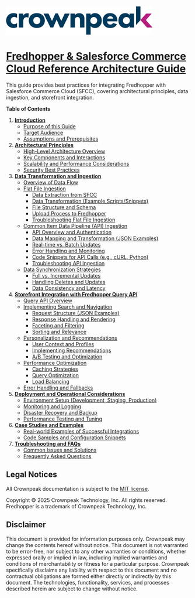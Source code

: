<a href="http://www.crownpeak.com" target="_blank">![Crownpeak Logo](../../images/logo/crownpeak-logo.png "Crownpeak Logo")</a>

# [Fredhopper & Salesforce Commerce Cloud Reference Architecture Guide](./README.md)

This guide provides best practices for integrating Fredhopper with Salesforce Commerce Cloud (SFCC), covering architectural principles, data ingestion, and storefront integration.

**Table of Contents**

1.  **[Introduction](./introduction/README.md)**
    * [Purpose of this Guide](./introduction/README.md#purpose-of-this-guide)
    * [Target Audience](./introduction/README.md#target-audience)
    * [Assumptions and Prerequisites](./introduction/README.md#assumptions-and-prerequisites)
2.  **[Architectural Principles](./architectural-principles/README.md)**
    * [High-Level Architecture Overview](./architectural-principles/README.md#high-level-architecture-overview-diagram)
    * [Key Components and Interactions](./architectural-principles/README.md#key-components-and-interactions)
    * [Scalability and Performance Considerations](./architectural-principles/README.md#scalability-and-performance-considerations)
    * [Security Best Practices](./architectural-principles/README.md#security-best-practices)
3.  **[Data Transformation and Ingestion](./data-transformation-and-ingestion/README.md)**
    * [Overview of Data Flow](./data-transformation-and-ingestion/README.md#overview-of-data-flow)
    * [Flat File Ingestion](./data-transformation-and-ingestion/README.md#flat-file-ingestion)
        * [Data Extraction from SFCC](./data-transformation-and-ingestion/README.md#data-extraction-from-sfcc)
        * [Data Transformation (Example Scripts/Snippets)](./data-transformation-and-ingestion/README.md#data-transformation-example-scriptssnippets)
        * [File Structure and Schema](./data-transformation-and-ingestion/README.md#file-structure-and-schema)
        * [Upload Process to Fredhopper](./data-transformation-and-ingestion/README.md#upload-process-to-fredhopper)
        * [Troubleshooting Flat File Ingestion](./data-transformation-and-ingestion/README.md#troubleshooting-flat-file-ingestion)
    * [Common Item Data Pipeline (API) Ingestion](./data-transformation-and-ingestion/README.md#common-item-data-pipeline-api-ingestion)
        * [API Overview and Authentication](./data-transformation-and-ingestion/README.md#api-overview-and-authentication)
        * [Data Mapping and Transformation (JSON Examples)](./data-transformation-and-ingestion/README.md#data-mapping-and-transformation-json-examples)
        * [Real-time vs. Batch Updates](./data-transformation-and-ingestion/README.md#real-time-vs-batch-updates)
        * [Error Handling and Monitoring](./data-transformation-and-ingestion/README.md#error-handling-and-monitoring)
        * [Code Snippets for API Calls (e.g., cURL, Python)](./data-transformation-and-ingestion/README.md#code-snippets-for-api-calls-eg-curl-python)
        * [Troubleshooting API Ingestion](./data-transformation-and-ingestion/README.md#troubleshooting-api-ingestion)
    * [Data Synchronization Strategies](./data-transformation-and-ingestion/README.md#data-synchronization-strategies)
        * [Full vs. Incremental Updates](./data-transformation-and-ingestion/README.md#full-vs-incremental-updates)
        * [Handling Deletes and Updates](./data-transformation-and-ingestion/README.md#handling-deletes-and-updates)
        * [Data Consistency and Latency](./data-transformation-and-ingestion/README.md#data-consistency-and-latency)
4.  **[Storefront Integration with Fredhopper Query API](./storefront-integration-with-fredhopper-query-api/README.md)**
    * [Query API Overview](./storefront-integration-with-fredhopper-query-api/README.md)
    * [Implementing Search and Navigation](./storefront-integration-with-fredhopper-query-api/README.md#implementing-search-and-navigation)
        * [Request Structure (JSON Examples)](./storefront-integration-with-fredhopper-query-api/README.md#request-structure-json-examples)
        * [Response Handling and Rendering](./storefront-integration-with-fredhopper-query-api/README.md#response-handling-and-rendering)
        * [Faceting and Filtering](./storefront-integration-with-fredhopper-query-api/README.md#faceting-and-filtering)
        * [Sorting and Relevance](./storefront-integration-with-fredhopper-query-api/README.md#sorting-and-relevance)
    * [Personalization and Recommendations](./storefront-integration-with-fredhopper-query-api/README.md#personalization-and-recommendations)
        * [User Context and Profiles](./storefront-integration-with-fredhopper-query-api/README.md#user-context-and-profiles)
        * [Implementing Recommendations](./storefront-integration-with-fredhopper-query-api/README.md#implementing-recommendations)
        * [A/B Testing and Optimization](./storefront-integration-with-fredhopper-query-api/README.md#ab-testing-and-optimization)
    * [Performance Optimization](./storefront-integration-with-fredhopper-query-api/README.md#performance-optimization)
        * [Caching Strategies](./storefront-integration-with-fredhopper-query-api/README.md#caching-strategies)
        * [Query Optimization](./storefront-integration-with-fredhopper-query-api/README.md#query-optimization)
        * [Load Balancing](./storefront-integration-with-fredhopper-query-api/README.md#load-balancing)
    * [Error Handling and Fallbacks](./storefront-integration-with-fredhopper-query-api/README.md#error-handling-and-fallbacks)
5.  **[Deployment and Operational Considerations](./deployment-and-operational-considerations/README.md)**
    * [Environment Setup (Development, Staging, Production)](./deployment-and-operational-considerations/README.md#environment-setup-development-staging-production)
    * [Monitoring and Logging](./deployment-and-operational-considerations/README.md#monitoring-and-logging)
    * [Disaster Recovery and Backup](./deployment-and-operational-considerations/README.md#disaster-recovery-and-backup)
    * [Performance Testing and Tuning](./deployment-and-operational-considerations/README.md#performance-testing-and-tuning)
6.  **[Case Studies and Examples](./case-studies-and-examples/README.md)**
    * [Real-world Examples of Successful Integrations](./case-studies-and-examples/README.md#real-world-examples-of-successful-integrations)
    * [Code Samples and Configuration Snippets](./case-studies-and-examples/README.md#code-samples-and-configuration-snippets)
7.  **[Troubleshooting and FAQs](./troubleshooting-and-faqs/README.md)**
    * [Common Issues and Solutions](./troubleshooting-and-faqs/README.md#common-issues-and-solutions)
    * [Frequently Asked Questions](./troubleshooting-and-faqs/README.md#frequently-asked-questions)


##  Legal Notices
All Crownpeak documentation is subject to the [MIT license](https://github.com/Crownpeak/fhr-client-proxy?tab=MIT-1-ov-file).

Copyright © 2025 Crownpeak Technology, Inc. All rights reserved. Fredhopper is a trademark of Crownpeak Technology, Inc.

## Disclaimer
This document is provided for information purposes only. Crownpeak may change the contents hereof without notice. This document is not warranted to be error-free, nor subject to any other warranties or conditions, whether expressed orally or implied in law, including implied warranties and conditions of merchantability or fitness for a particular purpose. Crownpeak specifically disclaims any liability with respect to this document and no contractual obligations are formed either directly or indirectly by this document. The technologies, functionality, services, and processes described herein are subject to change without notice.
